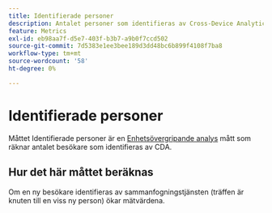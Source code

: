 ```yaml
---
title: Identifierade personer
description: Antalet personer som identifieras av Cross-Device Analytics.
feature: Metrics
exl-id: eb98aa7f-d5e7-403f-b3b7-a9b0f7ccd502
source-git-commit: 7d5383e1ee3bee189d3dd48bc6b899f4108f7ba8
workflow-type: tm+mt
source-wordcount: '58'
ht-degree: 0%

---
```


# Identifierade personer

Måttet Identifierade personer är en [Enhetsövergripande analys](../cda/overview.md) mått som räknar antalet besökare som identifieras av CDA.

## Hur det här måttet beräknas

Om en ny besökare identifieras av sammanfogningstjänsten (träffen är knuten till en viss ny person) ökar mätvärdena.
